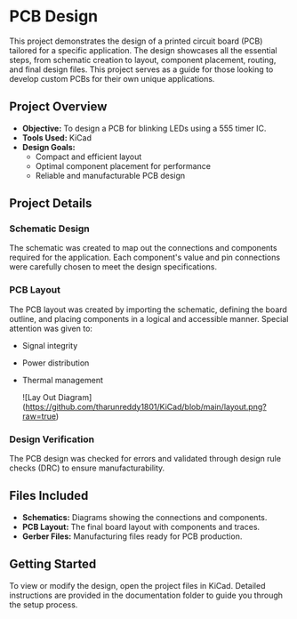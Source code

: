 # PCB Design

This project demonstrates the design of a printed circuit board (PCB) tailored for a specific application. The design showcases all the essential steps, from schematic creation to layout, component placement, routing, and final design files. This project serves as a guide for those looking to develop custom PCBs for their own unique applications.

## Project Overview

- **Objective:** To design a PCB for blinking LEDs using a 555 timer IC.
- **Tools Used:** KiCad
- **Design Goals:**  
  - Compact and efficient layout  
  - Optimal component placement for performance  
  - Reliable and manufacturable PCB design  

## Project Details

### Schematic Design
The schematic was created to map out the connections and components required for the application. Each component's value and pin connections were carefully chosen to meet the design specifications.

### PCB Layout
The PCB layout was created by importing the schematic, defining the board outline, and placing components in a logical and accessible manner. Special attention was given to:

- Signal integrity
- Power distribution
- Thermal management

   ![Lay Out Diagram] (https://github.com/tharunreddy1801/KiCad/blob/main/layout.png?raw=true)

  
### Design Verification
The PCB design was checked for errors and validated through design rule checks (DRC) to ensure manufacturability.

## Files Included

- **Schematics:** Diagrams showing the connections and components.
- **PCB Layout:** The final board layout with components and traces.
- **Gerber Files:** Manufacturing files ready for PCB production.

## Getting Started

To view or modify the design, open the project files in KiCad. Detailed instructions are provided in the documentation folder to guide you through the setup process.
